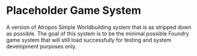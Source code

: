 # Placeholder Game System

A version of Atropos Simple Worldbuilding system that is as stripped down as possible.
The goal of this system is to be the minimal possible Foundry game system that will still load successfully for testing and system development purposes only.